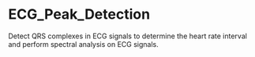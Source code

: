 # ECG_Peak_Detection
Detect QRS complexes in ECG signals to determine the heart rate interval and perform spectral analysis on ECG signals.
